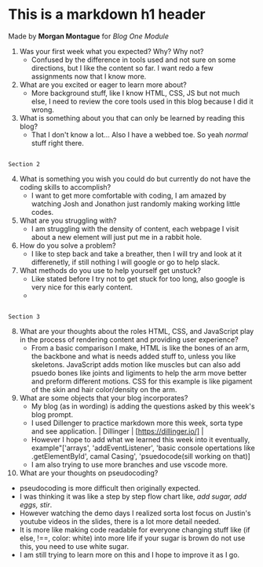 # This is a markdown h1 header
Made by **Morgan Montague** for *Blog One Module* 
1. Was your first week what you expected? Why? Why not?
    * Confused by the difference in tools used and not sure on some directions, but I like the content so far. I want redo a few assignments now that I know more.
2. What are you excited or eager to learn more about?
    * More background stuff, like I know HTML, CSS, JS but not much else, I need to review the core tools used in this blog because I did it wrong.
3. What is something about you that can only be learned by reading this blog?
    * That I don't know a lot... Also I have a webbed toe. So yeah _normal_ stuff right there. 

```

Section 2

```
4. What is something you wish you could do but currently do not have the coding skills to accomplish?
   * I want to get more comfortable with coding, I am amazed by watching Josh and Jonathon just randomly making working little codes.
5. What are you struggling with?
   * I am struggling with the density of content, each webpage I visit about a new element will just put me in a rabbit hole.
6. How do you solve a problem? 
   * I like to step back and take a breather, then I will try and look at it differenetly, if still nothing I will google or go to help slack.
7. What methods do you use to help yourself get unstuck?
   * Like stated before I try not to get stuck for too long, also google is very nice for this early content.
   * 
```

Section 3

```
8. What are your thoughts about the roles HTML, CSS, and JavaScript play in the process of rendering content and providing user experience?
   * From a basic comparison I make, HTML is like the bones of an arm, the backbone and what is needs added stuff to, unless you like skeletons. JavaScript adds motion like muscles but can also add psuedo bones like joints and ligiments to help the arm move better and preform different motions. CSS for this example is like pigament of the skin and hair color/density on the arm.
9. What are some objects that your blog incorporates?
   * My blog (as in wording) is adding the questions asked by this week's blog prompt.
   * I used Dillenger to practice markdown more this week, sorta type and see application.
      | Dillinger | [https://dillinger.io/] | 
   * However I hope to add what we learned this week into it eventually, example"['arrays', 'addEventListener', 'basic console opertations like .getElementById', camal Casing', 'psuedocode(sill working on that)]
   * I am also trying to use more branches and use vscode more.
10. What are your thoughts on pseudocoding?
   * pseudocoding is more difficult then originally expected.
   * I was thinking it was like a step by step flow chart like, *add sugar, add eggs, stir*.
   * However watching the demo days I realized sorta lost focus on Justin's youtube videos in the slides, there is a lot more detail needed.
   * It is more like making code readable for everyone changing stuff like (if else, !==, color: white) into more life if your sugar is brown do not use this, you need to use white sugar.
   * I am still trying to learn more on this and I hope to improve it as I go.
